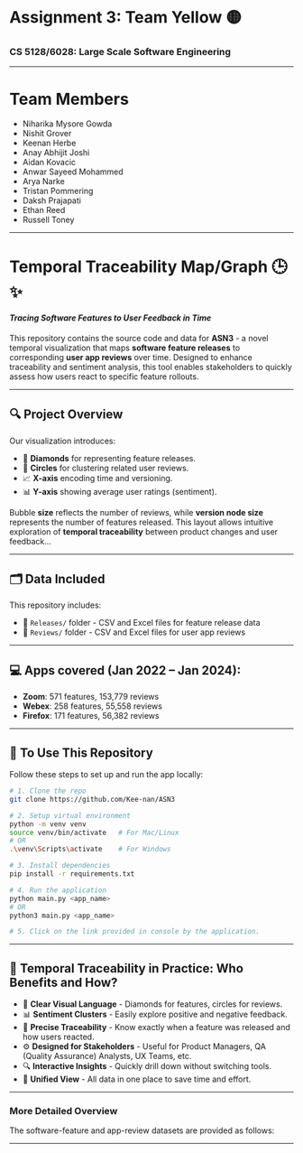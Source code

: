 # Assignment 3: Team Yellow 🟡
### CS 5128/6028: Large Scale Software Engineering

---
# Team Members
- Niharika Mysore Gowda
- Nishit Grover
- Keenan Herbe
- Anay Abhijit Joshi
- Aidan Kovacic
- Anwar Sayeed Mohammed
- Arya Narke
- Tristan Pommering
- Daksh Prajapati
- Ethan Reed
- Russell Toney

---

<!---#--->

# Temporal Traceability Map/Graph 🕒✨  
#### *Tracing Software Features to User Feedback in Time*

<!---
Should be able to git clone into your workspace 
Create a virtual environment and pip install the depencencies in the requirements.txt file

Each folder, releases and reveiws, have both an excel file and a CSV file for each companies respective thing
--->

This repository contains the source code and data for **ASN3** - a novel temporal visualization that maps **software feature releases** to corresponding **user app reviews** over time. Designed to enhance traceability and sentiment analysis, this tool enables stakeholders to quickly assess how users react to specific feature rollouts.

---


## 🔍 Project Overview

Our visualization introduces:
- 💎 **Diamonds** for representing feature releases.  
- 🔴 **Circles** for clustering related user reviews.  
- 📈 **X-axis** encoding time and versioning.  
- 📊 **Y-axis** showing average user ratings (sentiment).

Bubble **size** reflects the number of reviews, while **version node size** represents the number of features released. This layout allows intuitive exploration of **temporal traceability** between product changes and user feedback...

---

## 🗂️ Data Included

This repository includes:
- 📂 `Releases/` folder - CSV and Excel files for feature release data  
- 📂 `Reviews/` folder - CSV and Excel files for user app reviews

---


## 💻 **Apps covered (Jan 2022 – Jan 2024):**
- **Zoom**: 571 features, 153,779 reviews  
- **Webex**: 258 features, 55,558 reviews  
- **Firefox**: 171 features, 56,382 reviews

---


<!---
## 📂 To use this repository
- Setup a virtualenv `python -m venv venv`
- Run `source venv/bin/activate`
- Pip install `pip install -r requirements.txt`
- Run `python main.py <app_name>`
- Click on the link provided in console by the application.
--->


## 🚀 To Use This Repository

Follow these steps to set up and run the app locally:

```bash
# 1. Clone the repo
git clone https://github.com/Kee-nan/ASN3

# 2. Setup virtual environment
python -m venv venv
source venv/bin/activate   # For Mac/Linux
# OR
.\venv\Scripts\activate    # For Windows

# 3. Install dependencies
pip install -r requirements.txt

# 4. Run the application
python main.py <app_name>
# OR
python3 main.py <app_name>

# 5. Click on the link provided in console by the application.
```

---


## 🤩 Temporal Traceability in Practice: Who Benefits and How?

- 🔷 **Clear Visual Language** - Diamonds for features, circles for reviews.
- 📊 **Sentiment Clusters** - Easily explore positive and negative feedback.
- 📌 **Precise Traceability** - Know exactly when a feature was released and how users reacted.
- ⚙️ **Designed for Stakeholders** - Useful for Product Managers, QA (Quality Assurance) Analysts, UX Teams, etc.
- 🔍 **Interactive Insights** - Quickly drill down without switching tools.
- 🧩 **Unified View** - All data in one place to save time and effort.

---

### More Detailed Overview

The software-feature and app-review datasets are provided as follows:



---

